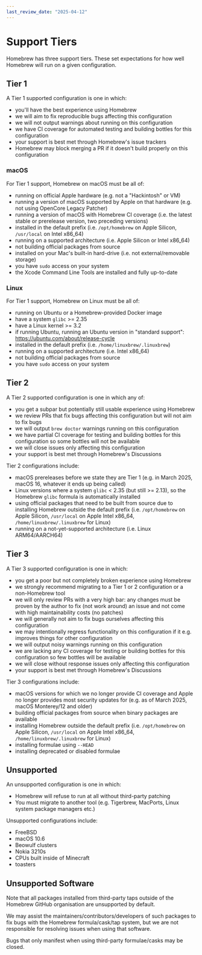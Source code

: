 ```yaml
---
last_review_date: "2025-04-12"
---
```


# Support Tiers

Homebrew has three support tiers.
These set expectations for how well Homebrew will run on a given configuration.

## Tier 1

A Tier 1 supported configuration is one in which:

- you'll have the best experience using Homebrew
- we will aim to fix reproducible bugs affecting this configuration
- we will not output warnings about running on this configuration
- we have CI coverage for automated testing and building bottles for this configuration
- your support is best met through Homebrew's issue trackers
- Homebrew may block merging a PR if it doesn't build properly on this configuration

### macOS

For Tier 1 support, Homebrew on macOS must be all of:

- running on official Apple hardware (e.g. not a "Hackintosh" or VM)
- running a version of macOS supported by Apple on that hardware (e.g. not using OpenCore Legacy Patcher)
- running a version of macOS with Homebrew CI coverage (i.e. the latest stable or prerelease version, two preceding versions)
- installed in the default prefix (i.e. `/opt/homebrew` on Apple Silicon, `/usr/local` on Intel x86_64)
- running on a supported architecture (i.e. Apple Silicon or Intel x86_64)
- not building official packages from source
- installed on your Mac's built-in hard-drive (i.e. not external/removable storage)
- you have `sudo` access on your system
- the Xcode Command Line Tools are installed and fully up-to-date

### Linux

For Tier 1 support, Homebrew on Linux must be all of:

- running on Ubuntu or a Homebrew-provided Docker image
- have a system `glibc` >= 2.35
- have a Linux kernel >= 3.2
- if running Ubuntu, running an Ubuntu version in "standard support": <https://ubuntu.com/about/release-cycle>
- installed in the default prefix (i.e. `/home/linuxbrew/.linuxbrew`)
- running on a supported architecture (i.e. Intel x86_64)
- not building official packages from source
- you have `sudo` access on your system

## Tier 2

A Tier 2 supported configuration is one in which any of:

- you get a subpar but potentially still usable experience using Homebrew
- we review PRs that fix bugs affecting this configuration but will not aim to fix bugs
- we will output `brew doctor` warnings running on this configuration
- we have partial CI coverage for testing and building bottles for this configuration so some bottles will not be available
- we will close issues only affecting this configuration
- your support is best met through Homebrew's Discussions

Tier 2 configurations include:

- macOS prereleases before we state they are Tier 1 (e.g. in March 2025, macOS 16, whatever it ends up being called)
- Linux versions where a system `glibc` < 2.35 (but still >= 2.13), so the Homebrew `glibc` formula is automatically installed
- using official packages that need to be built from source due to installing Homebrew outside the default prefix
  (i.e. `/opt/homebrew` on Apple Silicon, `/usr/local` on Apple Intel x86_64, `/home/linuxbrew/.linuxbrew` for Linux)
- running on a not-yet-supported architecture (i.e. Linux ARM64/AARCH64)

## Tier 3

A Tier 3 supported configuration is one in which:

- you get a poor but not completely broken experience using Homebrew
- we strongly recommend migrating to a Tier 1 or 2 configuration or a non-Homebrew tool
- we will only review PRs with a very high bar: any changes must be proven by the author to fix (not work around) an issue and not come with high maintainability costs (no patches)
- we will generally not aim to fix bugs ourselves affecting this configuration
- we may intentionally regress functionality on this configuration if it e.g. improves things for other configuration
- we will output noisy warnings running on this configuration
- we are lacking any CI coverage for testing or building bottles for this configuration so few bottles will be available
- we will close without response issues only affecting this configuration
- your support is best met through Homebrew's Discussions

Tier 3 configurations include:

- macOS versions for which we no longer provide CI coverage and Apple no longer provides most security updates for (e.g. as of March 2025, macOS Monterey/12 and older)
- building official packages from source when binary packages are available
- installing Homebrew outside the default prefix (i.e. `/opt/homebrew` on Apple Silicon, `/usr/local` on Apple Intel x86_64, `/home/linuxbrew/.linuxbrew` for Linux)
- installing formulae using `--HEAD`
- installing deprecated or disabled formulae

## Unsupported

An unsupported configuration is one in which:

- Homebrew will refuse to run at all without third-party patching
- You must migrate to another tool (e.g. Tigerbrew, MacPorts, Linux system package managers etc.)

Unsupported configurations include:

- FreeBSD
- macOS 10.6
- Beowulf clusters
- Nokia 3210s
- CPUs built inside of Minecraft
- toasters

## Unsupported Software

Note that all packages installed from third-party taps outside of the Homebrew GitHub organisation are unsupported by default.

We may assist the maintainers/contributors/developers of such packages to fix bugs with the Homebrew formula/cask/tap system, but we are not responsible for resolving issues when using that software.

Bugs that only manifest when using third-party formulae/casks may be closed.
